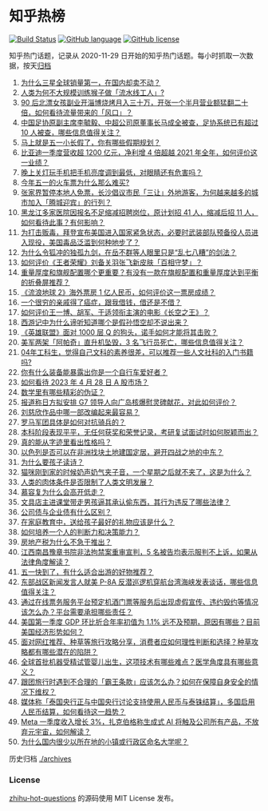 # 知乎热榜
[![Build Status](https://github.com/ToWeLong/zhihu-hot-questions/workflows/CI/badge.svg)](https://github.com/ToWeLong/zhihu-hot-questions/actions)
[![GitHub language](https://img.shields.io/badge/language-golang-orange.svg)](https://golang.org/)
[![GitHub license](https://img.shields.io/github/license/ToWeLong/zhihu-hot-questions)](https://github.com/ToWeLong/zhihu-hot-questions/blob/main/LICENSE)

知乎热门话题，记录从 2020-11-29 日开始的知乎热门话题。每小时抓取一次数据，按天[归档](./archives)

<!-- BEGIN -->

1. [为什么三星全球销量第一，在国内却卖不动？](https://www.zhihu.com/question/597826770)
1. [人类为何不大规模训练猴子做「流水线工人」?](https://www.zhihu.com/question/597376599)
1. [90 后北漂女孩副业开淄博烧烤月入三十万，开张一个半月营业额猛翻二十倍，如何看待流量带来的「风口」？](https://www.zhihu.com/question/597679629)
1. [中国足协原副主席李毓毅、中超公司原董事长马成全被查，足协系统已有超过 10 人被查，哪些信息值得关注？](https://www.zhihu.com/question/598303298)
1. [马上就是五一小长假了，你有哪些假期规划？](https://www.zhihu.com/question/596514017)
1. [比亚迪一季度营收超 1200 亿元，净利增 4 倍超越 2021 年全年，如何评价这一业绩？](https://www.zhihu.com/question/598205401)
1. [晚上关灯玩手机把手机亮度调到最低，对眼睛还有危害吗？](https://www.zhihu.com/question/417300224)
1. [今年五一的火车票为什么那么难买?](https://www.zhihu.com/question/596586857)
1. [张家界暂停本地人免票，长沙倡议市民「三让」外地游客，为何越来越多的城市加入「腾城迎宾」的行列？](https://www.zhihu.com/question/598106918)
1. [黑龙江多家医院因报名不足缩减招聘岗位，原计划招 41 人，缩减后招 11 人，如何看待此事？有何影响？](https://www.zhihu.com/question/598210787)
1. [为打击贩毒，拜登宣布美国进入国家紧急状态，必要时武装部队预备役人员进入现役，美国毒品泛滥到何种地步了？](https://www.zhihu.com/question/598210779)
1. [为什么令狐冲的独孤九剑，在岳不群等人眼里只是“乱七八糟”的剑法？](https://www.zhihu.com/question/597063631)
1. [如何评价《王者荣耀》刘备关羽张飞新皮肤「百相守梦」？](https://www.zhihu.com/question/597653206)
1. [重量厚度和旗舰配置哪个更重要？有没有一款在旗舰配置和重量厚度达到平衡的折叠屏推荐？](https://www.zhihu.com/question/598220548)
1. [《流浪地球 2》海外票房 1 亿人民币，如何评价这一票房成绩？](https://www.zhihu.com/question/596153292)
1. [一个很穷的亲戚得了癌症，跟我借钱，借还是不借？](https://www.zhihu.com/question/592123413)
1. [如何评价王一博、胡军、于适领衔主演的电影《长空之王》？](https://www.zhihu.com/question/557738601)
1. [西游记中为什么谛听知道哪个是假孙悟空却不说出来？](https://www.zhihu.com/question/26857388)
1. [《英雄联盟》面对 1000 层 Q 的狗头，诺手如何才能将其击败？](https://www.zhihu.com/question/595809917)
1. [美军两架「阿帕奇」直升机坠毁，3 名飞行员死亡，哪些信息值得关注？](https://www.zhihu.com/question/598228520)
1. [04年工科生，觉得自己文科的素养很差，可以推荐一些人文社科的入门书籍吗?](https://www.zhihu.com/question/597975549)
1. [你有什么装备能暴露出你是一个自行车爱好者？](https://www.zhihu.com/question/596178118)
1. [如何看待 2023 年 4 月 28 日 A 股市场？](https://www.zhihu.com/question/598127382)
1. [数学里有哪些精彩的伪证？](https://www.zhihu.com/question/68322255)
1. [报道称日方拟安排 G7 领导人向广岛核爆慰灵碑献花，对此如何评价？](https://www.zhihu.com/question/598066313)
1. [刘慈欣作品中哪一部改编起来最容易？](https://www.zhihu.com/question/597625980)
1. [罗马军团具体是如何对抗骑兵的？](https://www.zhihu.com/question/367873368)
1. [本科阶段表现平平，无任何获奖和荣誉记录，考研复试面试时如何脱颖而出？](https://www.zhihu.com/question/590157274)
1. [真的能从字迹里看出性格吗？](https://www.zhihu.com/question/32001491)
1. [以色列是否可以在非洲找块土地建国定居，避开四战之地的中东？](https://www.zhihu.com/question/598104444)
1. [为什么要孩子读诗？](https://www.zhihu.com/question/591320287)
1. [猫咪刚到家的时候奶声奶气夹子音，一个星期之后就不夹了，这是为什么？](https://www.zhihu.com/question/597845408)
1. [人类的肉体条件是否限制了人类文明发展？](https://www.zhihu.com/question/597940005)
1. [慕容复为什么会高开低走？](https://www.zhihu.com/question/598001512)
1. [文具店主进课堂带走男孩逼其承认偷东西，其行为违反了哪些法律？](https://www.zhihu.com/question/597678030)
1. [公司债与企业债有什么区别？](https://www.zhihu.com/question/26573885)
1. [在家庭教育中，送给孩子最好的礼物应该是什么？](https://www.zhihu.com/question/595798168)
1. [如何培养一个人的判断力和决策能力？](https://www.zhihu.com/question/19906766)
1. [房地产税为什么不急于推出？](https://www.zhihu.com/question/598174264)
1. [江西南昌豫章书院非法拘禁案重审宣判，5 名被告均表示服判不上诉，如果从法律角度解读？](https://www.zhihu.com/question/598260349)
1. [五一快到了，有什么适合出游的好物推荐？](https://www.zhihu.com/question/596708118)
1. [东部战区新闻发言人就美 P-8A 反潜巡逻机穿航台湾海峡发表谈话，哪些信息值得关注？](https://www.zhihu.com/question/598238164)
1. [通过在线票务服务平台预定机酒门票等服务后出现虚假宣传、违约毁约等情况该怎么办？平台需要承担哪些责任？](https://www.zhihu.com/question/597947308)
1. [美国第一季度 GDP 环比折合年率初值为 1.1% 远不及预期，原因有哪些？目前美国经济形势如何？](https://www.zhihu.com/question/598142259)
1. [面对网红推荐、种草等旅行攻略分享，消费者应如何理性判断和选择？种草攻略都有哪些潜在的陷阱？](https://www.zhihu.com/question/597946477)
1. [全球首批机器受精试管婴儿出生，这项技术有哪些难点？医学角度具有哪些意义？](https://www.zhihu.com/question/598207368)
1. [跟团旅行时遇到不合理的「霸王条款」应该怎么办？如何在保障自身安全的情况下维权？](https://www.zhihu.com/question/597946309)
1. [媒体称「泰国央行正与中国央行讨论支持使用人民币与泰铢结算」，多国启用人民币结算，如何看待这一趋势？](https://www.zhihu.com/question/598108865)
1. [Meta 一季度收入增长 3%，扎克伯格称生成式 AI 将触及公司所有产品，不放弃元宇宙，如何解读？](https://www.zhihu.com/question/598064775)
1. [为什么国内很少以所在地的小镇或行政区命名大学呢？](https://www.zhihu.com/question/597958019)

<!-- END -->

历史归档 [./archives](./archives)


### License
[zhihu-hot-questions](https://github.com/towelong/zhihu-hot-questions) 的源码使用 MIT License 发布。